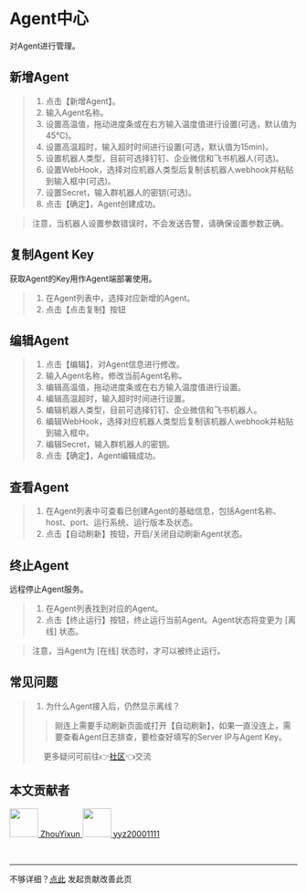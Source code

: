 # Agent中心

对Agent进行管理。

<el-alert style="margin-top: 20px" title="注意" show-icon type="info" description="Agent部署有疑问？可前往部署文档下的Agent端部署文档查看哦~" :closable="false"/>

## 新增Agent

> 1. 点击【新增Agent】。
> 2. 输入Agent名称。
> 3. 设置高温值，拖动进度条或在右方输入温度值进行设置(可选，默认值为45℃)。
> 4. 设置高温超时，输入超时时间进行设置(可选，默认值为15min)。
> 5. 设置机器人类型，目前可选择钉钉、企业微信和飞书机器人(可选)。
> 6. 设置WebHook，选择对应机器人类型后复制该机器人webhook并粘贴到输入框中(可选)。
> 7. 设置Secret，输入群机器人的密钥(可选)。
> 8. 点击【确定】，Agent创建成功。

> 注意，当机器人设置参数错误时，不会发送告警，请确保设置参数正确。

## 复制Agent Key

获取Agent的Key用作Agent端部署使用。

> 1. 在Agent列表中，选择对应新增的Agent。
> 2. 点击【点击复制】按钮

## 编辑Agent

> 1. 点击【编辑】，对Agent信息进行修改。
> 2. 输入Agent名称，修改当前Agent名称。
> 3. 编辑高温值，拖动进度条或在右方输入温度值进行设置。
> 4. 编辑高温超时，输入超时时间进行设置。
> 5. 编辑机器人类型，目前可选择钉钉、企业微信和飞书机器人。
> 6. 编辑WebHook，选择对应机器人类型后复制该机器人webhook并粘贴到输入框中。
> 7. 编辑Secret，输入群机器人的密钥。
> 8. 点击【确定】，Agent编辑成功。

## 查看Agent

> 1. 在Agent列表中可查看已创建Agent的基础信息，包括Agent名称、host、port、运行系统、运行版本及状态。
> 2. 点击【自动刷新】按钮，开启/关闭自动刷新Agent状态。

## 终止Agent

远程停止Agent服务。

> 1. 在Agent列表找到对应的Agent。
> 2. 点击【终止运行】按钮，终止运行当前Agent。Agent状态将变更为 [离线] 状态。

> 注意，当Agent为 [在线] 状态时，才可以被终止运行。

## 常见问题

> 1. 为什么Agent接入后，仍然显示离线？
>
> > 刚连上需要手动刷新页面或打开【自动刷新】，如果一直没连上，需要查看Agent日志排查，要检查好填写的Server IP与Agent Key。
>
> &nbsp;&nbsp;&nbsp;&nbsp;&nbsp;更多疑问可前往👉[社区](https://sonic-cloud.wiki)👈交流

## 本文贡献者
<div class="cont">
<a href="https://github.com/ZhouYixun" target="_blank">
<img src="https://avatars.githubusercontent.com/u/56339314?v=4" width="50"/>
<span>ZhouYixun</span>
</a>
<a href="https://github.com/yyz20001111" target="_blank">
<img src="https://avatars.githubusercontent.com/u/61265897?v=4" width="50"/>
<span>yyz20001111</span>
</a>
</div>


&nbsp;
&nbsp;
***
不够详细？[点此](https://github.com/SonicCloudOrg/sonic-offical-website/edit/main/src/markdown/doc/doc-agent.md) 发起贡献改善此页
